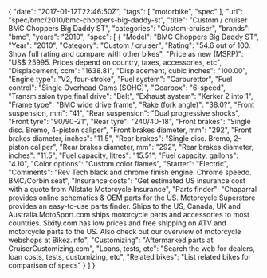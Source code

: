 {
    "date": "2017-01-12T22:46:50Z",
    "tags": [
        "motorbike",
        "spec"
    ],
    "url": "spec\/bmc\/2010\/bmc-choppers-big-daddy-st",
    "title": "Custom \/ cruiser BMC Choppers Big Daddy ST",
    "categories": "Custom-cruiser",
    "brands": "bmc",
    "years": "2010",
    "spec": [
        {
            "Model": "BMC Choppers Big Daddy ST",
            "Year": "2010",
            "Category": "Custom \/ cruiser",
            "Rating": "54.6 out of 100. Show full rating and compare with other bikes",
            "Price as new (MSRP)": "US$ 25995.   Prices depend on country, taxes, accessories, etc",
            "Displacement, ccm": "1638.81",
            "Displacement, cubic inches": "100.00",
            "Engine type": "V2, four-stroke",
            "Fuel system": "Carburettor",
            "Fuel control": "Single Overhead Cams (SOHC)",
            "Gearbox": "6-speed",
            "Transmission type,final drive": "Belt",
            "Exhaust system": "Kerker 2 into 1",
            "Frame type": "BMC wide drive frame",
            "Rake (fork angle)": "38.0?",
            "Front suspension, mm": "41",
            "Rear suspension": "Dual progressive shocks",
            "Front tyre": "90\/90-21",
            "Rear tyre": "240\/40-18",
            "Front brakes": "Single disc. Bremo, 4-piston caliper",
            "Front brakes diameter, mm": "292",
            "Front brakes diameter, inches": "11.5",
            "Rear brakes": "Single disc. Bremo, 2-piston caliper",
            "Rear brakes diameter, mm": "292",
            "Rear brakes diameter, inches": "11.5",
            "Fuel capacity, litres": "15.51",
            "Fuel capacity, gallons": "4.10",
            "Color options": "Custom color flames",
            "Starter": "Electric",
            "Comments": "Rev Tech black and chrome finish engine. Chrome speedo. BMC\/Corbin seat",
            "Insurance costs": "Get estimated US insurance cost with a quote from Allstate Motorcycle Insurance",
            "Parts finder": "Chaparral provides online schematics & OEM parts for the US.   Motorcycle Superstore provides an easy-to-use parts finder. Ships to the US, Canada, UK and Australia.MotoSport.com ships motorcycle parts and accessories to most countries.    Sixity.com has low prices and free shipping on ATV and motorcycle parts to the US. Also check out our overview of motorcycle webshops at Bikez.info",
            "Customizing": "Aftermarked parts at CruiserCustomizing.com",
            "Loans, tests, etc": "Search the web for dealers, loan costs, tests, customizing, etc",
            "Related bikes": "List related bikes for comparison of specs"
        }
    ]
}